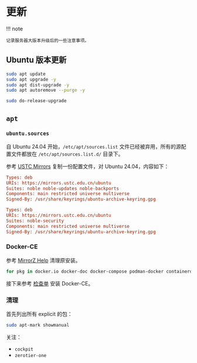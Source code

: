 # 更新

!!! note

    记录服务器大版本升级后的一些注意事项。

## Ubuntu 版本更新

```bash
sudo apt update
sudo apt upgrade -y
sudo apt dist-upgrade -y
sudo apt autoremove --purge -y
```

```bash
sudo do-release-upgrade
```

## `apt`

### `ubuntu.sources`

自 Ubuntu 24.04 开始，`/etc/apt/sources.list` 文件已经被弃用，所有的源配置文件都放在 `/etc/apt/sources.list.d/` 目录下。

参考 [USTC Mirrors](https://mirrors.ustc.edu.cn/help/ubuntu.html#_7) 复制一份配置文件，对 Ubuntu 24.04，内容如下：

```ini title="/etc/apt/sources.list.d/ubuntu.sources"
Types: deb
URIs: https://mirrors.ustc.edu.cn/ubuntu
Suites: noble noble-updates noble-backports
Components: main restricted universe multiverse
Signed-By: /usr/share/keyrings/ubuntu-archive-keyring.gpg

Types: deb
URIs: https://mirrors.ustc.edu.cn/ubuntu
Suites: noble-security
Components: main restricted universe multiverse
Signed-By: /usr/share/keyrings/ubuntu-archive-keyring.gpg
```

### Docker-CE

参考 [MirrorZ Help](https://help.mirrorz.org/docker-ce/) 清理原安装。

```bash
for pkg in docker.io docker-doc docker-compose podman-docker containerd runc; do sudo apt-get remove $pkg; done
```

接下来参考 [检查单](/lab/admin/checklist/#docker) 安装 Docker-CE。

### 清理

首先列出所有 explicit 的包：

```bash
sudo apt-mark showmanual
```

关注：

- `cockpit`
- `zerotier-one`

